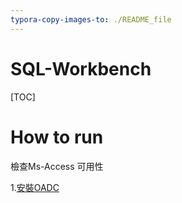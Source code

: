 ```yaml
---
typora-copy-images-to: ./README_file
---
```


# SQL-Workbench

[TOC]



# How to run

檢查Ms-Access 可用性

1.[安裝OADC](https://github.com/AI-Foundry-Face-Recognition-Project/sql-workbench/blob/main/README/ODAC.md)
